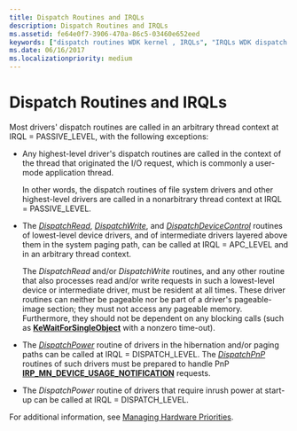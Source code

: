 ```yaml
---
title: Dispatch Routines and IRQLs
description: Dispatch Routines and IRQLs
ms.assetid: fe64e0f7-3906-470a-86c5-03460e652eed
keywords: ["dispatch routines WDK kernel , IRQLs", "IRQLs WDK dispatch routines"]
ms.date: 06/16/2017
ms.localizationpriority: medium
---
```


# Dispatch Routines and IRQLs





Most drivers' dispatch routines are called in an arbitrary thread context at IRQL = PASSIVE\_LEVEL, with the following exceptions:

-   Any highest-level driver's dispatch routines are called in the context of the thread that originated the I/O request, which is commonly a user-mode application thread.

    In other words, the dispatch routines of file system drivers and other highest-level drivers are called in a nonarbitrary thread context at IRQL = PASSIVE\_LEVEL.

-   The [*DispatchRead*](https://docs.microsoft.com/windows-hardware/drivers/ddi/content/wdm/nc-wdm-driver_dispatch), [*DispatchWrite*](https://docs.microsoft.com/windows-hardware/drivers/ddi/content/wdm/nc-wdm-driver_dispatch), and [*DispatchDeviceControl*](https://docs.microsoft.com/windows-hardware/drivers/ddi/content/wdm/nc-wdm-driver_dispatch) routines of lowest-level device drivers, and of intermediate drivers layered above them in the system paging path, can be called at IRQL = APC\_LEVEL and in an arbitrary thread context.

    The *DispatchRead* and/or *DispatchWrite* routines, and any other routine that also processes read and/or write requests in such a lowest-level device or intermediate driver, must be resident at all times. These driver routines can neither be pageable nor be part of a driver's pageable-image section; they must not access any pageable memory. Furthermore, they should not be dependent on any blocking calls (such as [**KeWaitForSingleObject**](https://msdn.microsoft.com/library/windows/hardware/ff553350) with a nonzero time-out).

-   The [*DispatchPower*](https://docs.microsoft.com/windows-hardware/drivers/ddi/content/wdm/nc-wdm-driver_dispatch) routine of drivers in the hibernation and/or paging paths can be called at IRQL = DISPATCH\_LEVEL. The [*DispatchPnP*](https://docs.microsoft.com/windows-hardware/drivers/ddi/content/wdm/nc-wdm-driver_dispatch) routines of such drivers must be prepared to handle PnP [**IRP\_MN\_DEVICE\_USAGE\_NOTIFICATION**](https://msdn.microsoft.com/library/windows/hardware/ff550841) requests.

-   The *DispatchPower* routine of drivers that require inrush power at start-up can be called at IRQL = DISPATCH\_LEVEL.

For additional information, see [Managing Hardware Priorities](managing-hardware-priorities.md).

 

 




